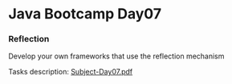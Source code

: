 # Java Bootcamp Day07

### Reflection

Develop your own frameworks that use the reflection
mechanism

Tasks description: [Subject-Day07.pdf](Subject-Day07.pdf)

